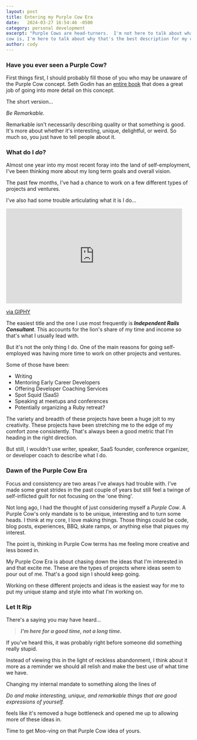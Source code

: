 ```yaml
---
layout: post
title: Entering my Purple Cow Era
date:   2024-03-27 16:54:46 -0500
category: personal development
excerpt: "Purple Cows are head-turners.  I'm not here to talk about what a purple
cow is, I'm here to talk about why that's the best description for my current era and how it's driving my focus."
author: cody
---
```


### Have you ever seen a Purple Cow?

First things first, I should probably fill those of you who may be unaware
of the Purple Cow concept. Seth Godin has an [entire book](https://www.amazon.com/Purple-Cow-New-Transform-Remarkable/dp/1591843170) that does a great job of
going into more detail on this concept.

The short version...

_Be Remarkable._


Remarkable isn't necessarily describing quality or that something is good.  It's
more about whether it's interesting, unique, delightful, or weird.  So much so, you
just have to tell people about it.

### What do I _do_?

Almost one year into my most recent foray into the land of self-employment, I've
been thinking more about my long term goals and overall vision.

The past few months, I've had a chance to work on a few different types of
projects and ventures.

I've also had some trouble articulating what it is I do...

<iframe src="https://giphy.com/embed/b7MdMkkFCyCWI" width="480" height="258" frameBorder="0" class="giphy-embed" allowFullScreen></iframe><p><a href="https://giphy.com/gifs/work-games-tweets-b7MdMkkFCyCWI">via GIPHY</a></p>

The easiest title and the one I use most frequently is ***Independent Rails
Consultant***.  This accounts for the lion's share of my time and income so that's what I usually lead with.

But it's not the only thing I do.  One of the main reasons for going
self-employed was having more time to work on other projects and ventures.

Some of those have been:

- Writing
- Mentoring Early Career Developers
- Offering Developer Coaching Services
- Spot Squid (SaaS)
- Speaking at meetups and conferences
- Potentially organizing a Ruby retreat?

The variety and breadth of these projects have been a huge jolt to my
creativity.  These projects have been stretching me to the edge of my comfort
zone consistently.  That's always been a good metric that I'm heading in
the right direction.

But still, I wouldn't use writer, speaker, SaaS founder, conference organizer, or developer coach to describe what I do.

### Dawn of the Purple Cow Era

Focus and consistency are two areas I've always had trouble with.  I've made
some great strides in the past couple of years but still feel a twinge of
self-inflicted guilt for not focusing on the 'one thing'.

Not long ago, I had the thought of just considering myself a _Purple Cow_. A
Purple Cow's only mandate is to be unique, interesting and to turn some heads. I
think at my core, I love making things.  Those things could be code, blog posts,
experiences, BBQ, skate ramps, or anything else that piques my interest.

The point is, thinking in Purple Cow terms has me feeling more creative and less
boxed in.

My Purple Cow Era is about chasing down the ideas that I'm interested in and
that excite me.  These are the types of projects where ideas seem to pour out of
me.  That's a good sign I should keep going.

Working on these different projects and ideas is the easiest way for me to put
my unique stamp and style into what I'm working on.

### Let It Rip

There's a saying you may have heard...

<blockquote>
    <cite>
      <strong>I'm here for a good time, not a long time.</strong>
    </cite>
</blockquote>

If you've heard this, it was probably right before someone did something really
stupid.

Instead of viewing this in the light of reckless abandonment, I think about it more
as a reminder we should all relish and make the best use of what time we have.

Changing my internal mandate to something along the lines of 

_Do and make interesting, unique, and remarkable things that are good expressions
of yourself._

feels like it's removed a huge bottleneck and opened me up to
allowing more of these ideas in.

Time to get Moo-ving on that Purple Cow idea of yours.
